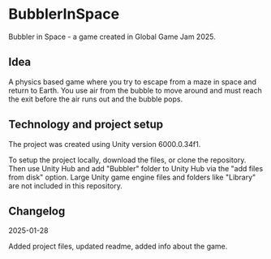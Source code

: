 # BubblerInSpace
Bubbler in Space - a game created in Global Game Jam 2025.

## Idea
A physics based game where you try to escape from a maze in space and return to Earth. You use air from the bubble to move around and must reach the exit before the air runs out and the bubble pops.

## Technology and project setup
The project was created using Unity version 6000.0.34f1. 

To setup the project locally, download the files, or clone the repository. Then use Unity Hub and add "Bubbler" folder to Unity Hub via the "add files from disk" option. 
Large Unity game engine files and folders like "Library" are not included in this repository.
## Changelog
2025-01-28

Added project files, updated readme, added info about the game.
